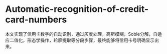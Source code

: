 # Automatic-recognition-of-credit-card-numbers
本文实现了信用卡数字的自动识别，通过灰度处理，高斯模糊，Soble分解，自适应二值化，形态学操作，轮廓提取等分段步骤，最终能够将信用卡号明确显示出来。
